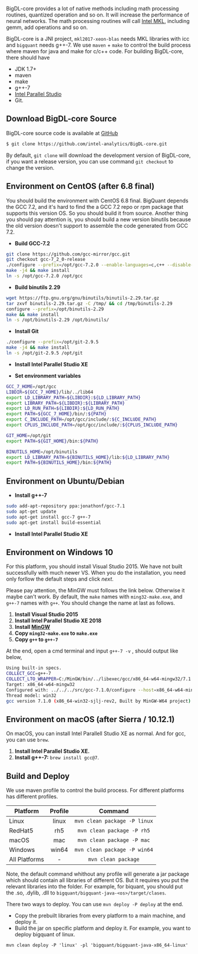 BigDL-core provides a lot of native methods including math processing routines,
quantized operation and so on. It will increase the performance of neural
networks. The math processing routines will call [Intel MKL](https://software.intel.com/en-us/mkl),
including gemm, add operations and so on.

BigDL-core is a JNI project, `mkl2017-xeon-blas` needs MKL libraries with icc and 
`bigquant` needs g++-7. We use `maven` + `make` to control the build process where
maven for java and make for c/c++ code. For building BigDL-core, there should have

+ JDK 1.7+
+ maven
+ make
+ g++-7
+ [Intel Parallel Studio](https://software.intel.com/en-us/parallel-studio-xe/choose-download)
+ Git.

## **Download BigDL-core Source**

BigDL-core source code is available at [GitHub](https://github.com/intel-analytics/BigDL)

```bash
$ git clone https://github.com/intel-analytics/BigDL-core.git
```

By default, `git clone` will download the development version of BigDL-core, if you want a release version, you can use command `git checkout` to change the version. 

## **Environment on CentOS** (after 6.8 final)

You should build the environment with CentOS 6.8 final. BigQuant depends the GCC 7.2,
and it's hard to find the a GCC 7.2 repo or rpm package that supports this version
OS. So you should build it from source. Another thing you should pay attention is,
you should build a new version binutils because the old version doesn't support to
assemble the code generated from GCC 7.2.

* **Build GCC-7.2**

```bash
git clone https://github.com/gcc-mirror/gcc.git
git checkout gcc-7_2_0-release
./configure --prefix=/opt/gcc-7.2.0 --enable-languages=c,c++ --disable-multilib --disable-nls
make -j4 && make install
ln -s /opt/gcc-7.2.0 /opt/gcc
```

* **Build binutils 2.29**

```bash
wget https://ftp.gnu.org/gnu/binutils/binutils-2.29.tar.gz
tar zxvf binutils-2.29.tar.gz -C /tmp/ && cd /tmp/binutils-2.29
configure --prefix=/opt/binutils-2.29
make && make install
ln -s /opt/binutils-2.29 /opt/binutils/
```

* **Install Git**

```bash
./configure --prefix=/opt/git-2.9.5
make -j4 && make install
ln -s /opt/git-2.9.5 /opt/git
```

* **Install Intel Parallel Studio XE**

* **Set environment variables**

```bash
GCC_7_HOME=/opt/gcc
LIBDIR=${GCC_7_HOME}/lib/../lib64
export LD_LIBRARY_PATH=${LIBDIR}:${LD_LIBRARY_PATH}
export LIBRARY_PATH=${LIBDIR}:${LIBRARY_PATH}
export LD_RUN_PATH=${LIBDIR}:${LD_RUN_PATH}
export PATH=${GCC_7_HOME}/bin/:${PATH}
export C_INCLUDE_PATH=/opt/gcc/include/:${C_INCLUDE_PATH}
export CPLUS_INCLUDE_PATH=/opt/gcc/include/:${CPLUS_INCLUDE_PATH}

GIT_HOME=/opt/git
export PATH=${GIT_HOME}/bin:${PATH}

BINUTILS_HOME=/opt/binutils
export LD_LIBRARY_PATH=${BINUTILS_HOME}/lib:${LD_LIBRARY_PATH}
export PATH=${BINUTILS_HOME}/bin:${PATH}
```

## **Environment on Ubuntu/Debian**

* **Install g++-7**

```bash
sudo add-apt-repository ppa:jonathonf/gcc-7.1
sudo apt-get update
sudo apt-get install gcc-7 g++-7
sudo apt-get install build-essential
```

* **Install Intel Parallel Studio XE**

## **Environment on Windows 10**

For this platform, you should install Visual Studio 2015. We have not built
successfully with much newer VS. When you do the installation, you need only
forllow the default steps and click *next*.

Please pay attention, the MinGW must follows the link below. Otherwise it maybe
can't work. By default, the `make` names with `ming32-make.exe`, and `g++-7` names with `g++`.
You should change the name at last as follows.

1. **Install Visual Studio 2015**
2. **Install Intel Parallel Studio XE 2018**
3. **Install [MinGW](https://sourceforge.net/projects/mingw-w64/files/Toolchains%20targetting%20Win64/Personal%20Builds/mingw-builds/7.2.0/threads-win32/sjlj/x86_64-7.2.0-release-win32-sjlj-rt_v5-rev0.7z)**
4. **Copy `ming32-make.exe` to `make.exe`**
5. **Copy `g++` to `g++-7`**

At the end, open a cmd terminal and input `g++-7 -v` , should output like below,
      
```bash
Using built-in specs.
COLLECT_GCC=g++-7
COLLECT_LTO_WRAPPER=C:/MinGW/bin/../libexec/gcc/x86_64-w64-mingw32/7.1.0/lto-wrapper.exe
Target: x86_64-w64-mingw32
Configured with: ../../../src/gcc-7.1.0/configure --host=x86_64-w64-mingw32 --build=x86_64-w64-mingw32 --target=x86_64-w64-ingw32 --prefix=/mingw64 --with-sysroot=/c/mingw710/x86_64-710-win32-sjlj-rt_v5-rev2/mingw64 --enable-shared --enable-static --enable-targets=all --enable-multilib --enable-languages=c,c++,fortran,lto --enable-libstdcxx-time=yes --enable-threads=win32 --enable-libgomp --enable-libatomic --enable-lto --enable-graphite --enable-checking=release --enable-fully-dynamic-string --enable-version-specific-runtime-libs --enable-libstdcxx-filesystem-ts=yes --enable-sjlj-exceptions --disable-libstdcxx-pch --disable-libstdcxx-debug --enable-bootstrap --disable-rpath --disable-win32-registry --disable-nls --disable-werror --disable-symvers --with-gnu-as --with-gnu-ld --with-arch-32=i686 --with-arch-64=nocona --with-tune-32=generic --with-tune-64=core2 --with-libiconv --with-system-zlib --with-gmp=/c/mingw710/prerequisites/x86_64-w64-mingw32-static --with-mpfr=/c/mingw710/prerequisites/x86_64-w64-mingw32-static --with-mpc=/c/mingw710/prerequisites/x86_64-w64-mingw32-static --with-isl=/c/mingw710/prerequisites/x86_64-w64-mingw32-static --with-pkgversion='x86_64-win32-sjlj-rev2, Built by MinGW-W64 project' --with-bugurl=https://sourceforge.net/projects/mingw-w64 CFLAGS='-O2 -pipe -fno-ident -I/c/mingw710/x86_64-710-win32-sjlj-rt_v5-rev2/mingw64/opt/include -I/c/mingw710/prerequisites/x86_64-zlib-static/include -I/c/mingw710/prerequisites/x86_64-w64-mingw32-static/include' CXXFLAGS='-O2 -pipe -fno-ident -I/c/mingw710/x86_64-710-win32-sjlj-rt_v5-rev2/mingw64/opt/include -I/c/mingw710/prerequisites/x86_64-zlib-static/include -I/c/mingw710/prerequisites/x86_64-w64-mingw32-static/include' CPPFLAGS=' -I/c/mingw710/x86_64-710-win32-sjlj-rt_v5-rev2/mingw64/opt/include -I/c/mingw710/prerequisites/x86_64-zlib-static/include -I/c/mingw710/prerequisites/x86_64-w64-mingw32-static/include' LDFLAGS='-pipe -fno-ident -L/c/mingw710/x86_64-710-win32-sjlj-rt_v5-rev2/mingw64/opt/lib -L/c/mingw710/prerequisites/x86_64-zlib-static/lib -L/c/mingw710/prerequisites/x86_64-w64-mingw32-static/lib '
Thread model: win32
gcc version 7.1.0 (x86_64-win32-sjlj-rev2, Built by MinGW-W64 project)
```

## **Environment on macOS (after Sierra / 10.12.1)**

On macOS, you can install Intel Parallell Studio XE as normal. And for gcc, you
can use `brew`.

1. **Install Intel Parallel Studio XE.**
2. **Install g++-7:** `brew install gcc@7`.

## **Build and Deploy**

We use maven profile to control the build process. For different platforms has different profiles.


| Platform      | Profile | Command                      |
| -----         | :--:    | :--:                         |
| Linux         | linux   | `mvn clean package -P linux` |
| RedHat5       | rh5     | `mvn clean package -P rh5`   |
| macOS         | mac     | `mvn clean package -P mac`   |
| Windows       | win64   | `mvn clean package -P win64` |
| All Platforms | -       | `mvn clean package`          |

Note, the default command whithout any profile will generate a jar package which should contain
all libraries of different OS. But it requires you put the relevant libraries into the folder.
For example, for biquant, you should put the .so, .dylib, .dll to `bigquant/bigquant-java-<os>/target/clases`.

There two ways to deploy. You can use `mvn deploy -P deploy` at the end.

* Copy the prebuilt libraries from every platform to a main machine, and deploy it.
* Build the jar on specific platform and deploy it. For example, you want to deploy bigquant of linux.
  
```
mvn clean deploy -P 'linux' -pl 'bigquant/bigquant-java-x86_64-linux'
```

